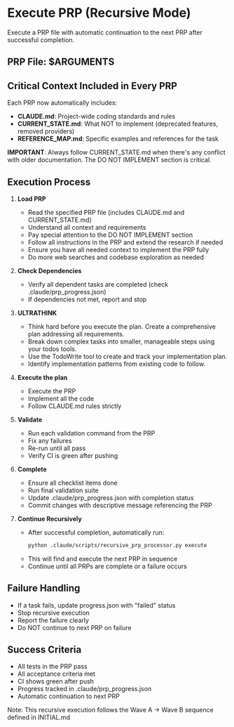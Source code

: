 # Execute PRP (Recursive Mode)

Execute a PRP file with automatic continuation to the next PRP after successful completion.

## PRP File: $ARGUMENTS

## Critical Context Included in Every PRP

Each PRP now automatically includes:
- **CLAUDE.md**: Project-wide coding standards and rules
- **CURRENT_STATE.md**: What NOT to implement (deprecated features, removed providers)
- **REFERENCE_MAP.md**: Specific examples and references for the task

**IMPORTANT**: Always follow CURRENT_STATE.md when there's any conflict with older documentation. The DO NOT IMPLEMENT section is critical.

## Execution Process

1. **Load PRP**
   - Read the specified PRP file (includes CLAUDE.md and CURRENT_STATE.md)
   - Understand all context and requirements
   - Pay special attention to the DO NOT IMPLEMENT section
   - Follow all instructions in the PRP and extend the research if needed
   - Ensure you have all needed context to implement the PRP fully
   - Do more web searches and codebase exploration as needed

2. **Check Dependencies**
   - Verify all dependent tasks are completed (check .claude/prp_progress.json)
   - If dependencies not met, report and stop

3. **ULTRATHINK**
   - Think hard before you execute the plan. Create a comprehensive plan addressing all requirements.
   - Break down complex tasks into smaller, manageable steps using your todos tools.
   - Use the TodoWrite tool to create and track your implementation plan.
   - Identify implementation patterns from existing code to follow.

4. **Execute the plan**
   - Execute the PRP
   - Implement all the code
   - Follow CLAUDE.md rules strictly

5. **Validate**
   - Run each validation command from the PRP
   - Fix any failures
   - Re-run until all pass
   - Verify CI is green after pushing

6. **Complete**
   - Ensure all checklist items done
   - Run final validation suite
   - Update .claude/prp_progress.json with completion status
   - Commit changes with descriptive message referencing the PRP

7. **Continue Recursively**
   - After successful completion, automatically run:
     ```bash
     python .claude/scripts/recursive_prp_processor.py execute
     ```
   - This will find and execute the next PRP in sequence
   - Continue until all PRPs are complete or a failure occurs

## Failure Handling
- If a task fails, update progress.json with "failed" status
- Stop recursive execution
- Report the failure clearly
- Do NOT continue to next PRP on failure

## Success Criteria
- All tests in the PRP pass
- All acceptance criteria met
- CI shows green after push
- Progress tracked in .claude/prp_progress.json
- Automatic continuation to next PRP

Note: This recursive execution follows the Wave A → Wave B sequence defined in INITIAL.md